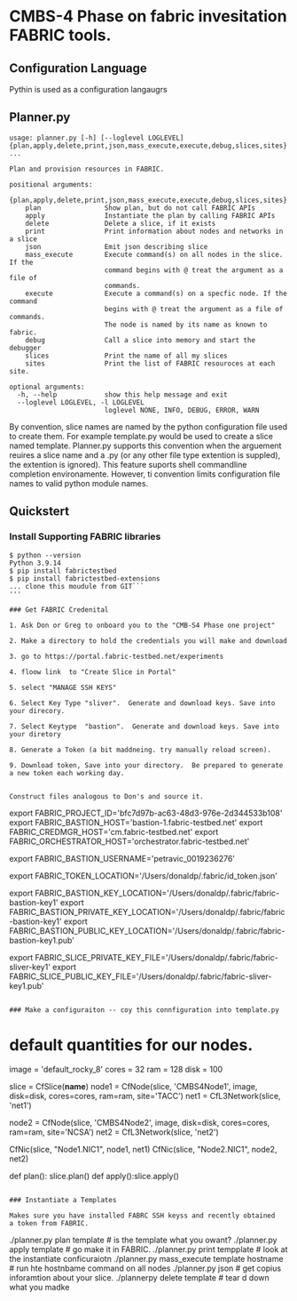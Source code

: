   
# CMBS-4 Phase on fabric invesitation FABRIC tools.
## Configuration  Language

Pythin is used as a configuration langaugrs

## Planner.py

```
usage: planner.py [-h] [--loglevel LOGLEVEL] {plan,apply,delete,print,json,mass_execute,execute,debug,slices,sites} ...

Plan and provision resources in FABRIC.

positional arguments:
  {plan,apply,delete,print,json,mass_execute,execute,debug,slices,sites}
    plan                Show plan, but do not call FABRIC APIs
    apply               Instantiate the plan by calling FABRIC APIs
    delete              Delete a slice, if it exists
    print               Print information about nodes and networks in a slice
    json                Emit json describing slice
    mass_execute        Execute command(s) on all nodes in the slice. If the
                        command begins with @ treat the argument as a file of
                        commands.
    execute             Execute a command(s) on a specfic node. If the command
                        begins with @ treat the argument as a file of commands.
                        The node is named by its name as known to fabric.
    debug               Call a slice into memory and start the debugger
    slices              Print the name of all my slices
    sites               Print the list of FABRIC resouroces at each site.

optional arguments:
  -h, --help            show this help message and exit
  --loglevel LOGLEVEL, -l LOGLEVEL
                        loglevel NONE, INFO, DEBUG, ERROR, WARN

```

By convention, slice names are named by the python configuration file
used to create them. For example template.py would be used to create a
slice named template.  Planner.py supports this convention when the
arguement reuires a slice name and a .py (or any other file type
extention is suppled), the extention is ignored). This feature suports
shell commandline completion environamente. However, ti  convention
limits configuration  file names to valid python module names.

## Quickstert

### Install Supporting FABRIC libraries

```
$ python --version
Python 3.9.14
$ pip install fabrictestbed
$ pip install fabrictestbed-extensions
... clone this moudule from GIT```
'''

### Get FABRIC Credenital

1. Ask Don or Greg to onboard you to the "CMB-S4 Phase one project"

2. Make a directory to hold the credentials you will make and download 

3. go to https://portal.fabric-testbed.net/experiments

4. floow link  to "Create Slice in Portal"

5. select "MANAGE SSH KEYS"

6. Select Key Type "sliver".  Generate and download keys. Save into your direcory.

7. Select Keytype  "bastion".  Generate and download keys. Save into your diretory

8. Generate a Token (a bit maddneing. try manually reload screen).

9. Download token, Save into your directory.  Be prepared to generate a new token each working day.


Construct files analogous to Don's and source it.
```
export FABRIC_PROJECT_ID='bfc7d97b-ac63-48d3-976e-2d344533b108'
export FABRIC_BASTION_HOST='bastion-1.fabric-testbed.net'
export FABRIC_CREDMGR_HOST='cm.fabric-testbed.net'
export FABRIC_ORCHESTRATOR_HOST='orchestrator.fabric-testbed.net'

export FABRIC_BASTION_USERNAME='petravic_0019236276'

export FABRIC_TOKEN_LOCATION='/Users/donaldp/.fabric/id_token.json'

export FABRIC_BASTION_KEY_LOCATION='/Users/donaldp/.fabric/fabric-bastion-key1'
export FABRIC_BASTION_PRIVATE_KEY_LOCATION='/Users/donaldp/.fabric/fabric-bastion-key1'
export FABRIC_BASTION_PUBLIC_KEY_LOCATION='/Users/donaldp/.fabric/fabric-bastion-key1.pub'

export FABRIC_SLICE_PRIVATE_KEY_FILE='/Users/donaldp/.fabric/fabric-sliver-key1'
export FABRIC_SLICE_PUBLIC_KEY_FILE='/Users/donaldp/.fabric/fabric-sliver-key1.pub'

```

### Make a configuraiton -- coy this connfiguration into template.py
``` 
# default quantities for our nodes.                                                                                                      
image = 'default_rocky_8'
cores = 32
ram = 128
disk = 100

slice = CfSlice(__name__)
node1 = CfNode(slice, 'CMBS4Node1', image,
                disk=disk, cores=cores, ram=ram, site='TACC')
net1 = CfL3Network(slice, 'net1')


node2 = CfNode(slice, 'CMBS4Node2', image,
                disk=disk, cores=cores, ram=ram, site='NCSA')
net2 = CfL3Network(slice, 'net2')

CfNic(slice, "Node1.NIC1", node1, net1)
CfNic(slice, "Node2.NIC1", node2, net2)

def plan(): slice.plan()
def apply():slice.apply()
```

### Instantiate a Templates

Makes sure you have installed FABRC SSH keyss and recently obtained
a token from FABRIC.

```
./planner.py plan          template            # is the template what you owant?
./planner.py apply         template            # go make it in FABRIC.
./planner.py print         tempplate           # look at the instantiate conficuraiotn
./planner.py mass_execute  template  hostname  # run  hte hostnbame command  on all nodes
./planner.py json                              # get copius inforamtion about  your slice.
./plannerpy  delete        template            # tear d down what you madke
```


